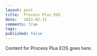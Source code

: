 ```yaml
---
layout: post
title:  Process Plus EOS
date:   2022-02-15
comments: true
tags: 
published: false
---
```

 
Content for Process Plus EOS goes here.
 
